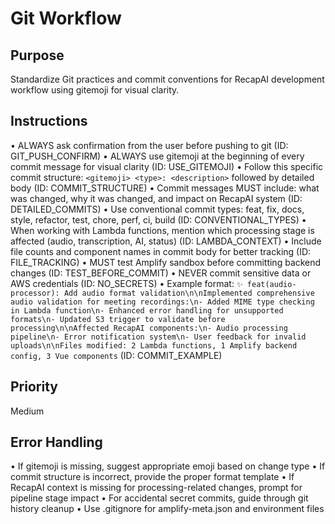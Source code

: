 # Git Workflow

## Purpose
Standardize Git practices and commit conventions for RecapAI development workflow using gitemoji for visual clarity.

## Instructions
• ALWAYS ask confirmation from the user before pushing to git (ID: GIT_PUSH_CONFIRM)
• ALWAYS use gitemoji at the beginning of every commit message for visual clarity (ID: USE_GITEMOJI)
• Follow this specific commit structure: `<gitemoji> <type>: <description>` followed by detailed body (ID: COMMIT_STRUCTURE)
• Commit messages MUST include: what was changed, why it was changed, and impact on RecapAI system (ID: DETAILED_COMMITS)
• Use conventional commit types: feat, fix, docs, style, refactor, test, chore, perf, ci, build (ID: CONVENTIONAL_TYPES)
• When working with Lambda functions, mention which processing stage is affected (audio, transcription, AI, status) (ID: LAMBDA_CONTEXT)
• Include file counts and component names in commit body for better tracking (ID: FILE_TRACKING)
• MUST test Amplify sandbox before committing backend changes (ID: TEST_BEFORE_COMMIT)
• NEVER commit sensitive data or AWS credentials (ID: NO_SECRETS)
• Example format: `✨ feat(audio-processor): Add audio format validation\n\nImplemented comprehensive audio validation for meeting recordings:\n- Added MIME type checking in Lambda function\n- Enhanced error handling for unsupported formats\n- Updated S3 trigger to validate before processing\n\nAffected RecapAI components:\n- Audio processing pipeline\n- Error notification system\n- User feedback for invalid uploads\n\nFiles modified: 2 Lambda functions, 1 Amplify backend config, 3 Vue components` (ID: COMMIT_EXAMPLE)

## Priority
Medium

## Error Handling
• If gitemoji is missing, suggest appropriate emoji based on change type
• If commit structure is incorrect, provide the proper format template
• If RecapAI context is missing for processing-related changes, prompt for pipeline stage impact
• For accidental secret commits, guide through git history cleanup
• Use .gitignore for amplify-meta.json and environment files
